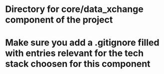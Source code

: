 # Directory for core/data_xchange component of the project
# Make sure you add a .gitignore filled with entries relevant for the tech stack choosen for this component